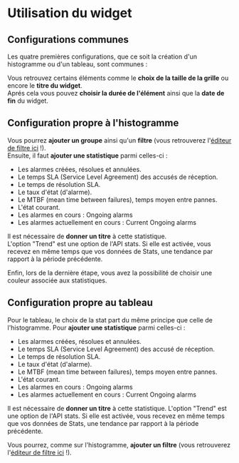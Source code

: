 # Utilisation du widget

## Configurations communes

Les quatre premières configurations, que ce soit la création d'un histogramme ou d'un tableau, sont communes :

Vous retrouvez certains éléments comme le **choix de la taille de la grille** ou encore le **titre du widget**.  
Aprés cela vous pouvez **choisir la durée de l'élément** ainsi que la **date de fin** du widget.  

## Configuration propre à l'histogramme

Vous pourrez **ajouter un groupe** ainsi qu'un **filtre** (vous retrouverez l'[éditeur de filtre ici](../../filtres/index.md) !).  
Ensuite, il faut **ajouter une statistique** parmi celles-ci :  

*  Les alarmes créées, résolues et annulées.
*  Le temps SLA (Service Level Agreement) des accusés de réception.
*  Le temps de résolution SLA.
*  Le taux d'état (d'alarme).
*  Le MTBF (mean time between failures), temps moyen entre pannes.
*  L'état courant.
*  Les alarmes en cours : Ongoing alarms
*  Les alarmes actuellement en cours : Current Ongoing alarms

Il est nécessaire de **donner un titre** à cette statistique.  
L'option "Trend" est une option de l'API stats. Si elle est activée, vous recevez en même temps que vos données de Stats, une tendance par rapport à la période précédente.  

Enfin, lors de la dernière étape, vous avez la possibilité de choisir une couleur associée aux statistiques.

## Configuration propre au tableau

Pour le tableau, le choix de la stat part du même principe que celle de l'histogramme. 
Pour **ajouter une statistique** parmi celles-ci :  

*  Les alarmes créées, résolues et annulées.
*  Le temps SLA (Service Level Agreement) des accusé de réception.
*  Le temps de résolution SLA.
*  Le taux d'état (d'alarme).
*  Le MTBF (mean time between failures), temps moyen entre pannes.
*  L'état courant.
*  Les alarmes en cours : Ongoing alarms
*  Les alarmes actuellement en cours : Current Ongoing alarms

Il est nécessaire de **donner un titre** à cette statistique.
L'option "Trend" est une option de l'API stats. Si elle est activée, vous recevez en même temps que vos données de Stats, une tendance par rapport à la période précédente.

Vous pourrez, comme sur l'histogramme, **ajouter un filtre** (vous retrouverez l'[éditeur de filtre ici](../../filtres/index.md) !).  
